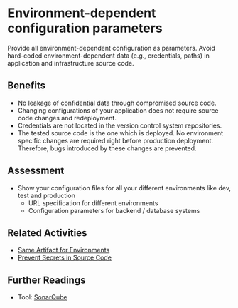 # Environment-dependent configuration parameters

Provide all environment-dependent configuration as parameters. Avoid hard-coded environment-dependent data (e.g., credentials, paths) in application and infrastructure source code.

## Benefits

- No leakage of confidential data through compromised source code.
- Changing configurations of your application does not require source code changes and redeployment.
- Credentials are not located in the version control system repositories.
- The tested source code is the one which is deployed. No environment specific changes are required right before production deployment. Therefore, bugs introduced by these changes are prevented.

## Assessment

- Show your configuration files for all your different environments like dev, test and production
  - URL specification for different environments
  - Configuration parameters for backend / database systems

## Related Activities

- [Same Artifact for Environments](../orange/same-artifact-for-environments.md)
- [Prevent Secrets in Source Code](prevent-secrets-in-source-code.md)

## Further Readings

- Tool: [SonarQube](https://www.sonarqube.org/)

